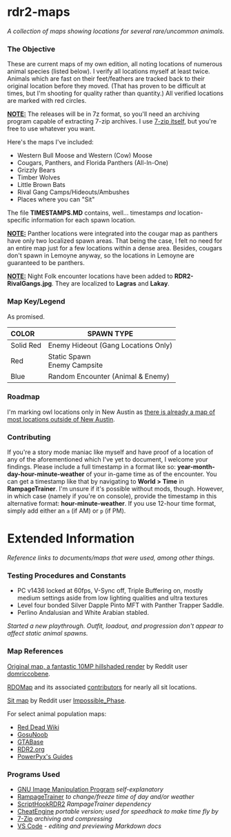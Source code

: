 # rdr2-maps
*A collection of maps showing locations for several rare/uncommon animals.*

### The Objective

These are current maps of my own edition, all noting locations of numerous animal species (listed below). I verify all locations myself at least twice. Animals which are fast on their feet/feathers are tracked back to their original location before they moved. (That has proven to be difficult at times, but I'm shooting for quality rather than quantity.) All verified locations are marked with red circles.

<u><b>NOTE:</b></u> The releases will be in 7z format, so you'll need an archiving program capable of extracting 7-zip archives. I use [7-zip itself](https://www.7-zip.org/), but you're free to use whatever you want.

Here's the maps I've included:

- Western Bull Moose and Western (Cow) Moose
- Cougars, Panthers, and Florida Panthers (All-In-One)
- Grizzly Bears
- Timber Wolves
- Little Brown Bats
- Rival Gang Camps/Hideouts/Ambushes
- Places where you can "Sit"

The file **TIMESTAMPS.MD** contains, well... timestamps *and* location-specific information for each spawn location.

<u><b>NOTE:</b></u> Panther locations were integrated into the cougar map as panthers have only two localized spawn areas. That being the case, I felt no need for an entire map just for a few locations within a dense area. Besides, cougars don't spawn in Lemoyne anyway, so the locations in Lemoyne are guaranteed to be panthers.

<u><b>NOTE:</b></u> Night Folk encounter locations have been added to **RDR2-RivalGangs.jpg**. They are localized to **Lagras** and **Lakay**.

### Map Key/Legend

As promised.

COLOR | SPAWN TYPE
:--- | ---
Solid Red | Enemy Hideout (Gang Locations Only)
Red | Static Spawn<br>Enemy Campsite
Blue | Random Encounter (Animal & Enemy)

### Roadmap

I'm marking owl locations only in New Austin as [there is already a map of most locations outside of New Austin](https://static.wikia.nocookie.net/reddeadredemption/images/d/d4/Owl_habitats_-_Red_Dead_2.png).

### Contributing

If you're a story mode maniac like myself and have proof of a location of any of the aforementioned which I've yet to document, I welcome your findings. Please include a full timestamp in a format like so: **year-month-day-hour-minute-weather** of your in-game time as of the encounter. You can get a timestamp like that by navigating to **World > Time** in **RampageTrainer**. I'm unsure if it's possible without mods, though. However, in which case (namely if you're on console), provide the timestamp in this alternative format: **hour-minute-weather**. If you use 12-hour time format, simply add either an `a` (if AM) or `p` (if PM).

# Extended Information

*Reference links to documents/maps that were used, among other things.*

### Testing Procedures and Constants

- PC v1436 locked at 60fps, V-Sync off, Triple Buffering on, mostly medium settings aside from low lighting qualities and ultra textures
- Level four bonded Silver Dapple Pinto MFT with Panther Trapper Saddle.
- Perlino Andalusian and White Arabian stabled.

*Started a new playthrough. Outfit, loadout, and progression don't appear to affect static animal spawns.*

### Map References

[Original map, a fantastic 10MP hillshaded render](https://www.reddit.com/r/reddeadredemption/comments/gimo7v/10mp_rdr2_game_map_redux_enhanced_with_hillshaded/) by Reddit user [domriccobene](https://www.reddit.com/user/domriccobene/).

[RDOMap](https://jeanropke.github.io/RDOMap/) and its associated [contributors](https://github.com/jeanropke/RDOMap/blob/master/CONTRIBUTORS.md) for nearly all sit locations.

[Sit map](https://www.reddit.com/r/RedDeadOnline/comments/bzv17m/for_those_of_you_who_like_to_stay_classy_even/) by Reddit user [Impossible_Phase](https://www.reddit.com/user/Impossible_Phase/).

For select animal population maps:
- [Red Dead Wiki](https://reddead.fandom.com/)
- [GosuNoob](https://www.gosunoob.com/red-dead-redemption-2/)
- [GTABase](https://gtabase.com/)
- [RDR2.org](https://rdr2.org/)
- [PowerPyx's Guides](https://www.powerpyx.com/red-dead-redemption-2-all-animal-locations-zoologist-skin-deep/)

### Programs Used

- [GNU Image Manipulation Program](https://www.gimp.org/) *self-explanatory*
- [RampageTrainer](https://www.nexusmods.com/reddeadredemption2/mods/233) *to change/freeze time of day and/or weather*
- [ScriptHookRDR2](https://www.dev-c.com/rdr2/scripthookrdr2/) *RampageTrainer dependency*
- [CheatEngine](https://www.cheatengine.org/download/CheatEngine7.2_MissingSetup.rar) *portable version; used for speedhack to make time fly by*
- [7-Zip](https://www.7-zip.org/) *archiving and compressing*
- [VS Code](https://code.visualstudio.com/) - *editing and previewing Markdown docs*
